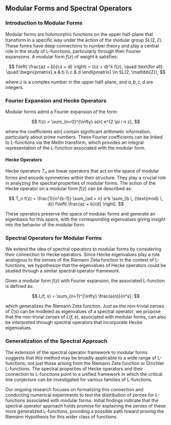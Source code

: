 ## Modular Forms and Spectral Operators

### Introduction to Modular Forms

Modular forms are holomorphic functions on the upper half-plane that transform in a specific way under the action of the modular group $SL(2, \mathbb{Z})$. These forms have deep connections to number theory and play a central role in the study of L-functions, particularly through their Fourier expansions. A modular form $f(z)$ of weight $k$ satisfies:

$$
f\left( \frac{az + b}{cz + d} \right) = (cz + d)^k f(z), \quad \text{for all} \quad \begin{pmatrix} a & b \\ c & d \end{pmatrix} \in SL(2, \mathbb{Z}),
$$

where $z$ is a complex number in the upper half-plane, and $a, b, c, d$ are integers.

### Fourier Expansion and Hecke Operators

Modular forms admit a Fourier expansion of the form:

$$
f(z) = \sum_{n=0}^{\infty} a(n) e^{2 \pi i n z},
$$

where the coefficients $a(n)$ contain significant arithmetic information, particularly about prime numbers. These Fourier coefficients can be linked to L-functions via the Mellin transform, which provides an integral representation of the L-function associated with the modular form.

#### Hecke Operators

Hecke operators $T_n$ are linear operators that act on the space of modular forms and encode symmetries within their structure. They play a crucial role in analyzing the spectral properties of modular forms. The action of the Hecke operator on a modular form $f(z)$ can be described as:

$$
T_n f(z) = \frac{1}{n^{k-1}} \sum_{ad = n} a^k \sum_{b \, (\text{mod} \, d)} f\left( \frac{az + b}{d} \right).
$$

These operators preserve the space of modular forms and generate an eigenbasis for this space, with the corresponding eigenvalues giving insight into the behavior of the modular form.

### Spectral Operators for Modular Forms

We extend the idea of spectral operators to modular forms by considering their connection to Hecke operators. Since Hecke eigenvalues play a role analogous to the zeroes of the Riemann Zeta function in the context of L-functions, we hypothesize that the eigenvalues of Hecke operators could be studied through a similar spectral operator framework.

Given a modular form $f(z)$ with Fourier expansion, the associated L-function is defined as:

$$
L(f, s) = \sum_{n=1}^{\infty} \frac{a(n)}{n^s},
$$

which generalizes the Riemann Zeta function. Just as the non-trivial zeroes of $\zeta(s)$ can be modeled as eigenvalues of a spectral operator, we propose that the non-trivial zeroes of $L(f, s)$, associated with modular forms, can also be interpreted through spectral operators that incorporate Hecke eigenvalues.

### Generalization of the Spectral Approach

The extension of the spectral operator framework to modular forms suggests that this method may be broadly applicable to a wide range of L-functions, not just those arising from the Riemann Zeta function or Dirichlet L-functions. The spectral properties of Hecke operators and their connection to L-functions point to a unified framework in which the critical line conjecture can be investigated for various families of L-functions.

Our ongoing research focuses on formalizing this connection and conducting numerical experiments to test the distribution of zeroes for L-functions associated with modular forms. Initial findings indicate that the spectral operator approach holds promise for explaining the zeroes of these more generalized L-functions, providing a possible path toward proving the Riemann Hypothesis for this wider class of functions.
